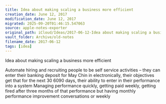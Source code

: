 ```yaml
---
title: Idea about making scaling a business more efficient
creation_date: June 12, 2017
modification_date: June 12, 2017
migrated: 2025-09-20T01:46:15.547063
source: apple-notes-exporter
original_path: iCloud/Ideas/2017-06-12-Idea about making scaling a business more efficient.md
vault_folder: Archive/old-notes
filename_date: 2017-06-12
tags: [idea]
---
```



Idea about making scaling a business more efficient 

Automate hiring and recruiting people to be self service activities – they can enter their banking deposit for May Chin in electronically, their objectives get that for the next 30 6090 days, their ability to enter in their performance into a system
Managing performance quickly, getting paid weekly, getting fired after three months of that performance but having monthly performance improvement conversations or weekly
